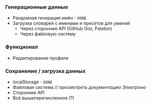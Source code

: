 ### Генерационные данные
- Рандомная генерация имён - `DONE`
- Загрузка словарей с именами и пресетов для умений
  - Через стороннее API (GitHub Gist, Patebin)
  - Через файловую систему

### Функционал
- Редактирование профиля

### Сохранение / загрузка данных
- localStorage - `DONE`
- Файловая система  _// просмотреть документацию Электрона_
- Стороннее API
- Всё вышеперечисленное (?)